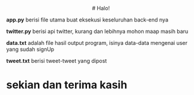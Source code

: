 <center> # Halo! </center>


**app.py** berisi file utama buat eksekusi keseluruhan back-end nya

**twitter.py** berisi api twitter, kurang dan lebihnya mohon maap masih baru

**data.txt** adalah file hasil output program, isinya data-data mengenai user yang sudah signUp

**tweet.txt** berisi tweet-tweet yang dipost


# sekian dan terima kasih
